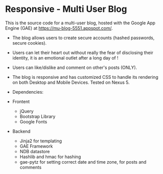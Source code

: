 # Responsive - Multi User Blog

This is the source code for a multi-user blog, hosted with the Google App Engine (GAE) at https://mu-blog-5551.appspot.com/.

- The blog allows users to create secure accounts (hashed passwords, secure cookies).

- Users can let their heart out without really the fear of disclosing their identity, it is an emotional outlet after a long day of <whatever>!

- Users can like/dislike and comment on other's posts (ONLY).

- The blog is responsive and has customized CSS to handle its rendering on both Desktop and Mobile Devices. Tested on Nexus 5.

- Dependencies:

* Frontent
  - jQuery
  - Bootstrap Library
  - Google Fonts

* Backend
  - Jinja2 for templating
  - GAE Framework
  - NDB datastore
  - Hashlib and hmac for hashing
  - gae-pytz for setting correct date and time zone, for posts and comments
